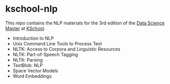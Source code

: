 # kschool-nlp
This repo contains the NLP materials for the 3rd edition of the [Data Science
Master](http://kschool.com/cursos/master-en-data-science-madrid/) at
[KSchool](http://kschool.com).

- Introduction to NLP
- Unix Command Line Tools to Process Text
- NLTK: Access to Corpora and Linguistic Resources
- NLTK: Part-of-Speech Tagging
- NLTK: Parsing
- TextBlob: NLP
- Space Vector Models
- Word Embeddings

